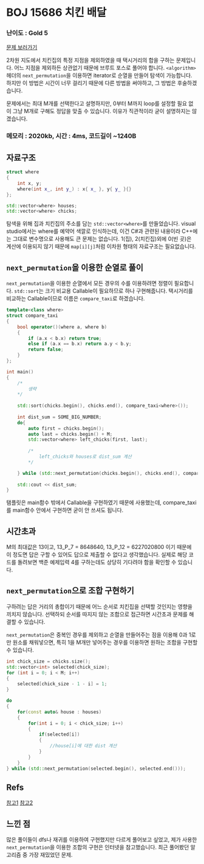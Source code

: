 

# BOJ 15686 치킨 배달

### 난이도 : Gold 5
[문제 보러가기](https://www.acmicpc.net/problem/15686)

2차원 지도에서 치킨집의 특정 지점을 제외하였을 때  택시거리의 합을 구하는 문제입니다.
어느 지점을 제외하든 상관없기 때문에 브루트 포스로 풀어야 합니다.
```<algorithm>``` 헤더의  ```next_permutation```을 이용하면 iterator로 순열을 만들어 탐색이 가능합니다. 하지만 이 방법은 시간이 너무 걸리기 때문에 다른 방법을 써야하고, 그 방법은 후술하겠습니다.

문제에서는 최대 M개를 선택한다고 설명하지만, 0부터 M까지 loop를 설정할 필요 없이 그냥 M개로 구해도 정답을 맞출 수 있습니다. 이유가 직관적이라 굳이 설명하지는 않겠습니다.

### 메모리 : 2020kb, 시간 : 4ms, 코드길이 ~1240B


## 자료구조
```c++
struct where
{
	int x, y;
	where(int x_, int y_) : x{ x_ }, y{ y_ }{}
};

std::vector<where> houses;
std::vector<where> chicks;
```
탐색을 위해 집과 치킨집의 주소를 담는 ```std::vector<where>```를 만들었습니다.
visual studio에서는 where를 예약어 색깔로 인식하는데, 이건 C#과 관련된 내용이라 C++에는 그대로 변수명으로 사용해도 큰 문제는 없습니다.
1(집), 2(치킨집)외에 0(빈 곳)은 계산에 이용되지 않기 때문에 ```map[i][j]```처럼 이차원 형태의 자료구조는 필요없습니다.


## ```next_permutation```을 이용한 순열로 풀이
```next_permutation```을 이용한 순열에서 모든 경우의 수를 이용하려면 정렬이 필요합니다.
```std::sort```는 크기 비교용 Callable이 필요하므로 하나 구현해줍니다. 택시거리를 비교하는 Callable이므로 이름은 ```compare_taxi```로 하겠습니다.

```c++
template<class where>
struct compare_taxi
{
	bool operator()(where a, where b)
	{
		if (a.x < b.x) return true;
		else if (a.x == b.x) return a.y < b.y;
		return false;
	}
};

int main()
{
	/*
		생략
	*/
	
	std::sort(chicks.begin(), chicks.end(), compare_taxi<where>());
	
	int dist_sum = SOME_BIG_NUMBER;
	do{
		auto first = chicks.begin();
		auto last = chicks.begin() + M;
		std::vector<where> left_chicks(first, last);
		
		/*
			left_chicks와 houses로 dist_sum 계산
		*/

	} while (std::next_permutation(chicks.begin(), chicks.end(), compare_taxi<where>()));
	
	std::cout << dist_sum;
}
```
탬플릿은 main함수 밖에서 Callable을 구현하였기 때문에 사용했는데, compare_taxi를 main함수 안에서 구현하면 굳이 안 쓰셔도 됩니다.

## 시간초과
M의 최대값은 13이고, 13_P_7 =  8648640, 13_P_12 = 6227020800 이기 때문에 이 정도면 답은 구할 수 있어도 답으로 제출할 수 없다고 생각했습니다. 실제로 해당 코드를 돌려보면 백준 예제입력 4를 구하는데도 상당히 기다려야 함을 확인할 수 있습니다.

## ```next_permutation```으로 조합 구현하기

구하려는 답은 거리의 총합이기 때문에 어느 순서로 치킨집을 선택할 것인지는 영향을 끼치지 않습니다. 선택하되 순서를 따지지 않는 조합으로 접근하면 시간초과 문제를 해결할 수 있습니다.

```next_permutation```은 중복인 경우를 제외하고 순열을 만들어주는 점을 이용해 0과 1로만 원소를 채워넣으면, 특히 1을 M개만 넣어주는 경우를 이용하면 원하는 조합을 구현할 수 있습니다.

```c++
int chick_size = chicks.size();
std::vector<int> selected(chick_size);
for (int i = 0; i < M; i++) 
{
	selected[chick_size - 1 - i] = 1;
}

do
{
	for(const auto& house : houses)
	{
		for(int i = 0; i < chick_size; i++)
		{
			if(selected[i])
			{
				//house[i]에 대한 dist 계산
			}
		}
	}
} while (std::next_permutation(selected.begin(), selected.end()));
```

## Refs
[참고1](https://twpower.github.io/90-combination-by-using-next_permutation)
[참고2](https://mind-devlog.tistory.com/78)


## 느낀 점
많은 풀이들이 dfs나 재귀를 이용하여 구현했지만 다르게 풀어보고 싶었고, 제가 사용한 ```next_permutation```을 이용한 조합의 구현은 인터넷을 참고했습니다.
최근 풀어봤던 알고리즘 중 가장 재밌었던 문제.